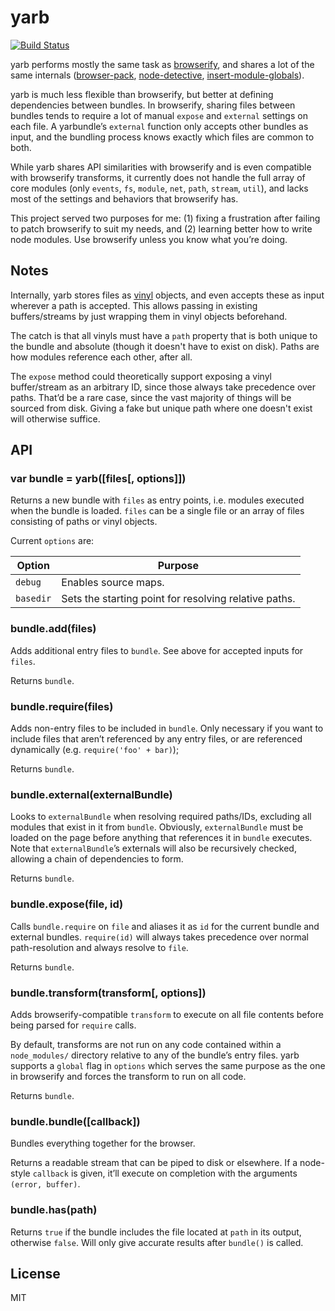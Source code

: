 # yarb

[![Build Status](https://travis-ci.org/mwiencek/yarb.svg?branch=master)](https://travis-ci.org/mwiencek/yarb)

yarb performs mostly the same task as [browserify](https://github.com/substack/node-browserify), and shares a lot of the same internals ([browser-pack](https://github.com/substack/browser-pack), [node-detective](https://github.com/substack/node-detective), [insert-module-globals](https://github.com/substack/insert-module-globals)).

yarb is much less flexible than browserify, but better at defining dependencies between bundles. In browserify, sharing files between bundles tends to require a lot of manual `expose` and `external` settings on each file. A yarbundle’s `external` function only accepts other bundles as input, and the bundling process knows exactly which files are common to both.

While yarb shares API similarities with browserify and is even compatible with browserify transforms, it currently does not handle the full array of core modules (only `events`, `fs`, `module`, `net`, `path`, `stream`, `util`), and lacks most of the settings and behaviors that browserify has.

This project served two purposes for me: (1) fixing a frustration after failing to patch browserify to suit my needs, and (2) learning better how to write node modules. Use browserify unless you know what you’re doing.

## Notes

Internally, yarb stores files as [vinyl](https://github.com/wearefractal/vinyl) objects, and even accepts these as input wherever a path is accepted. This allows passing in existing buffers/streams by just wrapping them in vinyl objects beforehand.

The catch is that all vinyls must have a `path` property that is both unique to the bundle and absolute (though it doesn't have to exist on disk). Paths are how modules reference each other, after all.

The `expose` method could theoretically support exposing a vinyl buffer/stream as an arbitrary ID, since those always take precedence over paths. That’d be a rare case, since the vast majority of things will be sourced from disk. Giving a fake but unique path where one doesn't exist will otherwise suffice.

## API

### var bundle = yarb([files[, options]])

Returns a new bundle with `files` as entry points, i.e. modules executed when the bundle is loaded. `files` can be a single file or an array of files consisting of paths or vinyl objects.

Current `options` are:

Option    | Purpose
--------- | -------------
`debug`   | Enables source maps.
`basedir` | Sets the starting point for resolving relative paths.

### bundle.add(files)

Adds additional entry files to `bundle`. See above for accepted inputs for `files`.

Returns `bundle`.

### bundle.require(files)

Adds non-entry files to be included in `bundle`. Only necessary if you want to include files that aren’t referenced by any entry files, or are referenced dynamically (e.g. `require('foo' + bar)`);

Returns `bundle`.

### bundle.external(externalBundle)

Looks to `externalBundle` when resolving required paths/IDs, excluding all modules that exist in it from `bundle`. Obviously, `externalBundle` must be loaded on the page before anything that references it in `bundle` executes. Note that `externalBundle`’s externals will also be recursively checked, allowing a chain of dependencies to form.

Returns `bundle`.

### bundle.expose(file, id)

Calls `bundle.require` on `file` and aliases it as `id` for the current bundle and external bundles. `require(id)` will always takes precedence over normal path-resolution and always resolve to `file`.

Returns `bundle`.

### bundle.transform(transform[, options])

Adds browserify-compatible `transform` to execute on all file contents before being parsed for `require` calls.

By default, transforms are not run on any code contained within a `node_modules/` directory relative to any of the bundle’s entry files. yarb supports a `global` flag in `options` which serves the same purpose as the one in browserify and forces the transform to run on all code.

Returns `bundle`.

### bundle.bundle([callback])

Bundles everything together for the browser.

Returns a readable stream that can be piped to disk or elsewhere. If a node-style `callback` is given, it’ll execute on completion with the arguments `(error, buffer)`.

### bundle.has(path)

Returns `true` if the bundle includes the file located at `path` in its output, otherwise `false`. Will only give accurate results after `bundle()` is called.

## License

MIT
